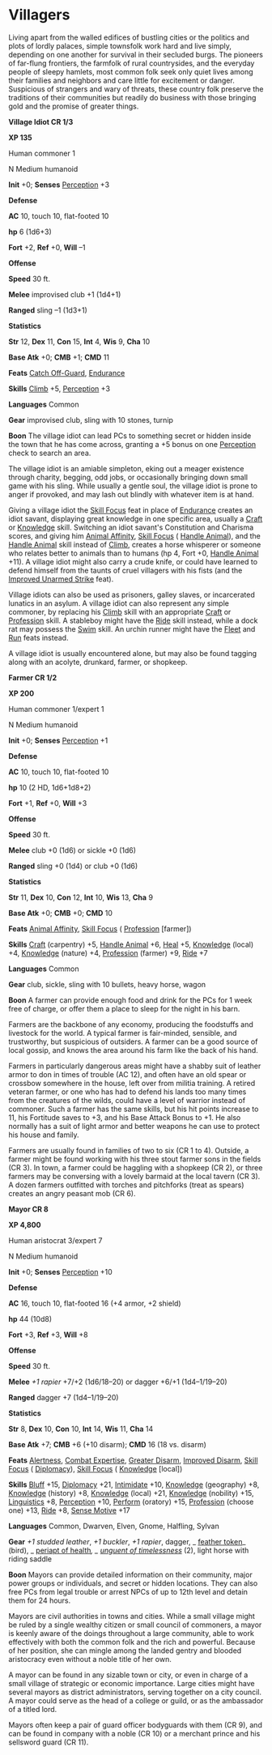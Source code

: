 # Villagers

Living apart from the walled edifices of bustling cities or the politics and plots of lordly palaces, simple townsfolk work hard and live simply, depending on one another for survival in their secluded burgs. The pioneers of far-flung frontiers, the farmfolk of rural countrysides, and the everyday people of sleepy hamlets, most common folk seek only quiet lives among their families and neighbors and care little for excitement or danger. Suspicious of strangers and wary of threats, these country folk preserve the traditions of their communities but readily do business with those bringing gold and the promise of greater things.

**Village Idiot CR 1/3**

**XP 135**

Human commoner 1

N Medium humanoid

**Init** +0; **Senses** [Perception](../../skills/perception.md#_perception) +3

**Defense**

**AC** 10, touch 10, flat-footed 10

**hp** 6 (1d6+3)

**Fort** +2, **Ref** +0, **Will** –1

**Offense**

**Speed** 30 ft.

**Melee** improvised club +1 (1d4+1)

**Ranged** sling –1 (1d3+1)

**Statistics**

**Str** 12, **Dex** 11, **Con** 15, **Int** 4, **Wis** 9, **Cha** 10

**Base Atk** +0; **CMB** +1; **CMD** 11

**Feats** [Catch Off-Guard](../../feats.md#_catch-off-guard), [Endurance](../../feats.md#_endurance)

**Skills** [Climb](../../skills/climb.md#_climb) +5, [Perception](../../skills/perception.md#_perception) +3

**Languages** Common

**Gear** improvised club, sling with 10 stones, turnip

**Boon** The village idiot can lead PCs to something secret or hidden inside the town that he has come across, granting a +5 bonus on one [Perception](../../skills/perception.md#_perception) check to search an area.

The village idiot is an amiable simpleton, eking out a meager existence through charity, begging, odd jobs, or occasionally bringing down small game with his sling. While usually a gentle soul, the village idiot is prone to anger if provoked, and may lash out blindly with whatever item is at hand.

Giving a village idiot the [Skill Focus](../../feats.md#_skill-focus) feat in place of [Endurance](../../feats.md#_endurance) creates an idiot savant, displaying great knowledge in one specific area, usually a [Craft](../../skills/craft.md#_craft) or [Knowledge](../../skills/knowledge.md#_knowledge) skill. Switching an idiot savant's Constitution and Charisma scores, and giving him [Animal Affinity](../../feats.md#_animal-affinity), [Skill Focus](../../feats.md#_skill-focus) ( [Handle Animal](../../skills/handleAnimal.md#_handle-animal)), and the [Handle Animal](../../skills/handleAnimal.md#_handle-animal) skill instead of [Climb](../../skills/climb.md#_climb), creates a horse whisperer or someone who relates better to animals than to humans (hp 4, Fort +0, [Handle Animal](../../skills/handleAnimal.md#_handle-animal) +11). A village idiot might also carry a crude knife, or could have learned to defend himself from the taunts of cruel villagers with his fists (and the [Improved Unarmed Strike](../../feats.md#_improved-unarmed-strike) feat).

Village idiots can also be used as prisoners, galley slaves, or incarcerated lunatics in an asylum. A village idiot can also represent any simple commoner, by replacing his [Climb](../../skills/climb.md#_climb) skill with an appropriate [Craft](../../skills/craft.md#_craft) or [Profession](../../skills/profession.md#_profession) skill. A stableboy might have the [Ride](../../skills/ride.md#_ride) skill instead, while a dock rat may possess the [Swim](../../skills/swim.md#_swim) skill. An urchin runner might have the [Fleet](../../feats.md#_fleet) and [Run](../../feats.md#_run) feats instead.

A village idiot is usually encountered alone, but may also be found tagging along with an acolyte, drunkard, farmer, or shopkeep.

**Farmer CR 1/2**

**XP 200**

Human commoner 1/expert 1

N Medium humanoid

**Init** +0; **Senses** [Perception](../../skills/perception.md#_perception) +1

**Defense**

**AC** 10, touch 10, flat-footed 10

**hp** 10 (2 HD, 1d6+1d8+2)

**Fort** +1, **Ref** +0, **Will** +3

**Offense**

**Speed** 30 ft.

**Melee** club +0 (1d6) or sickle +0 (1d6)

**Ranged** sling +0 (1d4) or club +0 (1d6)

**Statistics**

**Str** 11, **Dex** 10, **Con** 12, **Int** 10, **Wis** 13, **Cha** 9

**Base Atk** +0; **CMB** +0; **CMD** 10

**Feats** [Animal Affinity](../../feats.md#_animal-affinity), [Skill Focus](../../feats.md#_skill-focus) ( [Profession](../../skills/profession.md#_profession) [farmer])

**Skills** [Craft](../../skills/craft.md#_craft) (carpentry) +5, [Handle Animal](../../skills/handleAnimal.md#_handle-animal) +6, [Heal](../../skills/heal.md#_heal) +5, [Knowledge](../../skills/knowledge.md#_knowledge) (local) +4, [Knowledge](../../skills/knowledge.md#_knowledge) (nature) +4, [Profession](../../skills/profession.md#_profession) (farmer) +9, [Ride](../../skills/ride.md#_ride) +7

**Languages** Common

**Gear** club, sickle, sling with 10 bullets, heavy horse, wagon

**Boon** A farmer can provide enough food and drink for the PCs for 1 week free of charge, or offer them a place to sleep for the night in his barn.

Farmers are the backbone of any economy, producing the foodstuffs and livestock for the world. A typical farmer is fair-minded, sensible, and trustworthy, but suspicious of outsiders. A farmer can be a good source of local gossip, and knows the area around his farm like the back of his hand.

Farmers in particularly dangerous areas might have a shabby suit of leather armor to don in times of trouble (AC 12), and often have an old spear or crossbow somewhere in the house, left over from militia training. A retired veteran farmer, or one who has had to defend his lands too many times from the creatures of the wilds, could have a level of warrior instead of commoner. Such a farmer has the same skills, but his hit points increase to 11, his Fortitude saves to +3, and his Base Attack Bonus to +1. He also normally has a suit of light armor and better weapons he can use to protect his house and family.

Farmers are usually found in families of two to six (CR 1 to 4). Outside, a farmer might be found working with his three stout farmer sons in the fields (CR 3). In town, a farmer could be haggling with a shopkeep (CR 2), or three farmers may be conversing with a lovely barmaid at the local tavern (CR 3). A dozen farmers outfitted with torches and pitchforks (treat as spears) creates an angry peasant mob (CR 6).

**Mayor CR 8**

**XP 4,800**

Human aristocrat 3/expert 7

N Medium humanoid

**Init** +0; **Senses** [Perception](../../skills/perception.md#_perception) +10

**Defense**

**AC** 16, touch 10, flat-footed 16 (+4 armor, +2 shield)

**hp** 44 (10d8)

**Fort** +3, **Ref** +3, **Will** +8

**Offense**

**Speed** 30 ft.

**Melee** _+1 rapier_ +7/+2 (1d6/18–20) or dagger +6/+1 (1d4–1/19–20)

**Ranged** dagger +7 (1d4–1/19–20)

**Statistics**

**Str** 8, **Dex** 10, **Con** 10, **Int** 14, **Wis** 11, **Cha** 14

**Base Atk** +7; **CMB** +6 (+10 disarm); **CMD** 16 (18 vs. disarm)

**Feats** [Alertness](../../feats.md#_alertness), [Combat Expertise](../../feats.md#_combat-expertise), [Greater Disarm](../../feats.md#_greater-disarm), [Improved Disarm](../../feats.md#_improved-disarm), [Skill Focus](../../feats.md#_skill-focus) ( [Diplomacy](../../skills/diplomacy.md#_diplomacy)), [Skill Focus](../../feats.md#_skill-focus) ( [Knowledge](../../skills/knowledge.md#_knowledge) [local])

**Skills** [Bluff](../../skills/bluff.md#_bluff) +15, [Diplomacy](../../skills/diplomacy.md#_diplomacy) +21, [Intimidate](../../skills/intimidate.md#_intimidate) +10, [Knowledge](../../skills/knowledge.md#_knowledge) (geography) +8, [Knowledge](../../skills/knowledge.md#_knowledge) (history) +8, [Knowledge](../../skills/knowledge.md#_knowledge) (local) +21, [Knowledge](../../skills/knowledge.md#_knowledge) (nobility) +15, [Linguistics](../../skills/linguistics.md#_linguistics) +8, [Perception](../../skills/perception.md#_perception) +10, [Perform](../../skills/perform.md#_perform) (oratory) +15, [Profession](../../skills/profession.md#_profession) (choose one) +13, [Ride](../../skills/ride.md#_ride) +8, [Sense Motive](../../skills/senseMotive.md#_sense-motive) +17

**Languages** Common, Dwarven, Elven, Gnome, Halfling, Sylvan

**Gear** _+1 studded leather_, _+1 buckler_, _+1 rapier_, dagger, _ [feather token](../../magicItems/wondrousItems.md#_feather-token)_ (bird), _ [periapt of health](../../magicItems/wondrousItems.md#_periapt-of-health)_, _ [unguent of timelessness](../../magicItems/wondrousItems.md#_unguent-of-timelessness)_ (2), light horse with riding saddle

**Boon** Mayors can provide detailed information on their community, major power groups or individuals, and secret or hidden locations. They can also free PCs from legal trouble or arrest NPCs of up to 12th level and detain them for 24 hours.

Mayors are civil authorities in towns and cities. While a small village might be ruled by a single wealthy citizen or small council of commoners, a mayor is keenly aware of the doings throughout a large community, able to work effectively with both the common folk and the rich and powerful. Because of her position, she can mingle among the landed gentry and blooded aristocracy even without a noble title of her own.

A mayor can be found in any sizable town or city, or even in charge of a small village of strategic or economic importance. Large cities might have several mayors as district administrators, serving together on a city council. A mayor could serve as the head of a college or guild, or as the ambassador of a titled lord.

Mayors often keep a pair of guard officer bodyguards with them (CR 9), and can be found in company with a noble (CR 10) or a merchant prince and his sellsword guard (CR 11).

